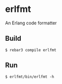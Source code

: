 # erlfmt

An Erlang code formatter

## Build

    $ rebar3 compile erlfmt

## Run

    $ erlfmt/bin/erlfmt -h
